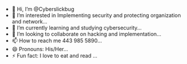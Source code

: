 - 👋 Hi, I’m @Cyberslickbug
- 👀 I’m interested in Implementing security and protecting organization and network...
- 🌱 I’m currently learning and studying cybersecurity...
- 💞️ I’m looking to collaborate on hacking and implementation...
- 📫 How to reach me 443 985 5890...
- 😄 Pronouns: His/Her...
- ⚡ Fun fact: I love to eat and read ...

<!---
Cyberslickbug/Cyberslickbug is a ✨ special ✨ repository because its `README.md` (this file) appears on your GitHub profile.
You can click the Preview link to take a look at your changes.
--->
